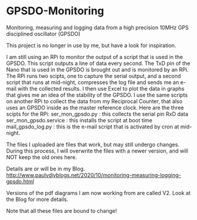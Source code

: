 # GPSDO-Monitoring
Monitoring, measuring and logging data from a high precision 10MHz GPS disciplined oscillator (GPSDO)

This project is no longer in use by me, but have a look for inspiration.

I am still using an RPi to monitor the output of a script that is used in the GPSDO. This script outputs a line of data every second. The TxD pin of the Nano that is used in the GPSDO is brought out and is monitored by an RPi. The RPi runs two scipts, one to capture the serial output, and a second script that runs at mid-night, compresses the log file and sends me an e-mail with the collected results. I then use Excel to plot the data in graphs that gives me an idea of the stability of the GPSDO. I use the same scripts on another RPi to collect the data from my Reciprocal Counter, that also uses an GPSDO inside as the master reference clock.
Here are the three scipts for the RPi:
  ser_mon_gpsdo.py  : this collects the serial pin RxD data
  ser_mon_gpsdo.service : this installs the script at boot time
  mail_gpsdo_log.py : this is the e-mail script that is activated by cron at mid-night.

The files I uploaded are files that work, but may still undergo changes. During this process, I will overwrite the files with a newer version, and will NOT keep the old ones here.

Details are or will be in my Blog.  http://www.paulvdiyblogs.net/2020/10/monitoring-measuring-logging-gpsdo.html

Versions of the pdf diagrams I am now working from are called V2. Look at the Blog for more details.

Note that all these files are bound to change!
